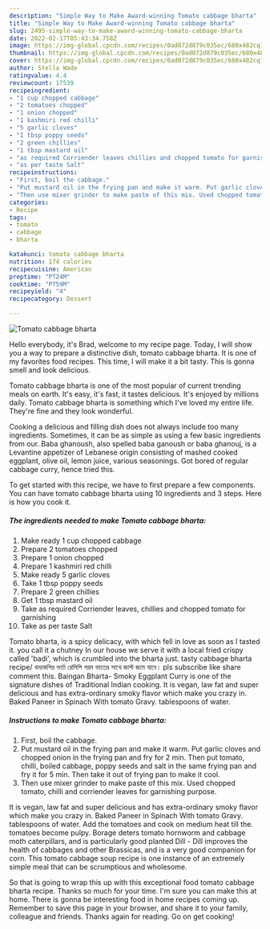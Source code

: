 ```yaml
---
description: "Simple Way to Make Award-winning Tomato cabbage bharta"
title: "Simple Way to Make Award-winning Tomato cabbage bharta"
slug: 2495-simple-way-to-make-award-winning-tomato-cabbage-bharta
date: 2022-02-17T05:43:34.758Z
image: https://img-global.cpcdn.com/recipes/0ad072d879c035ec/680x482cq70/tomato-cabbage-bharta-recipe-main-photo.jpg
thumbnail: https://img-global.cpcdn.com/recipes/0ad072d879c035ec/680x482cq70/tomato-cabbage-bharta-recipe-main-photo.jpg
cover: https://img-global.cpcdn.com/recipes/0ad072d879c035ec/680x482cq70/tomato-cabbage-bharta-recipe-main-photo.jpg
author: Stella Wade
ratingvalue: 4.4
reviewcount: 17539
recipeingredient:
- "1 cup chopped cabbage"
- "2 tomatoes chopped"
- "1 onion chopped"
- "1 kashmiri red chilli"
- "5 garlic cloves"
- "1 tbsp poppy seeds"
- "2 green chillies"
- "1 tbsp mastard oil"
- "as required Corriender leaves chillies and chopped tomato for garnishing"
- "as per taste Salt"
recipeinstructions:
- "First, boil the cabbage."
- "Put mustard oil in the frying pan and make it warm. Put garlic cloves and chopped onion in the frying pan and fry for 2 min. Then put tomato, chilli, boiled cabbage, poppy seeds and salt in the same frying pan and fry it for 5 min. Then take it out of frying pan to make it cool."
- "Then use mixer grinder to make paste of this mix. Used chopped tomato, chilli and corriender leaves for garnishing purpose."
categories:
- Recipe
tags:
- tomato
- cabbage
- bharta

katakunci: tomato cabbage bharta 
nutrition: 174 calories
recipecuisine: American
preptime: "PT24M"
cooktime: "PT59M"
recipeyield: "4"
recipecategory: Dessert

---
```



![Tomato cabbage bharta](https://img-global.cpcdn.com/recipes/0ad072d879c035ec/680x482cq70/tomato-cabbage-bharta-recipe-main-photo.jpg)

Hello everybody, it's Brad, welcome to my recipe page. Today, I will show you a way to prepare a distinctive dish, tomato cabbage bharta. It is one of my favorites food recipes. This time, I will make it a bit tasty. This is gonna smell and look delicious.

Tomato cabbage bharta is one of the most popular of current trending meals on earth. It's easy, it's fast, it tastes delicious. It's enjoyed by millions daily. Tomato cabbage bharta is something which I've loved my entire life. They're fine and they look wonderful.

Cooking a delicious and filling dish does not always include too many ingredients. Sometimes, it can be as simple as using a few basic ingredients from our. Baba ghanoush, also spelled baba ganoush or baba ghanouj, is a Levantine appetizer of Lebanese origin consisting of mashed cooked eggplant, olive oil, lemon juice, various seasonings. Got bored of regular cabbage curry, hence tried this.


To get started with this recipe, we have to first prepare a few components. You can have tomato cabbage bharta using 10 ingredients and 3 steps. Here is how you cook it.

<!--inarticleads1-->

##### The ingredients needed to make Tomato cabbage bharta:

1. Make ready 1 cup chopped cabbage
1. Prepare 2 tomatoes chopped
1. Prepare 1 onion chopped
1. Prepare 1 kashmiri red chilli
1. Make ready 5 garlic cloves
1. Take 1 tbsp poppy seeds
1. Prepare 2 green chillies
1. Get 1 tbsp mastard oil
1. Take as required Corriender leaves, chillies and chopped tomato for garnishing
1. Take as per taste Salt


Tomato bharta, is a spicy delicacy, with which fell in love as soon as I tasted it. you call it a chutney In our house we serve it with a local fried crispy called 'badi', which is crumbled into the bharta just. tasty cabbage bharta recipe/ বাধাকপির ভর্তা রেসিপি গরম ভাতের সাথে জাস্ট জমে যাবে। pls subscribe like share comment this. Baingan Bharta- Smoky Eggplant Curry is one of the signature dishes of Traditional Indian cooking. It is vegan, law fat and super delicious and has extra-ordinary smoky flavor which make you crazy in. Baked Paneer in Spinach With tomato Gravy. tablespoons of water. 

<!--inarticleads2-->

##### Instructions to make Tomato cabbage bharta:

1. First, boil the cabbage.
1. Put mustard oil in the frying pan and make it warm. Put garlic cloves and chopped onion in the frying pan and fry for 2 min. Then put tomato, chilli, boiled cabbage, poppy seeds and salt in the same frying pan and fry it for 5 min. Then take it out of frying pan to make it cool.
1. Then use mixer grinder to make paste of this mix. Used chopped tomato, chilli and corriender leaves for garnishing purpose.


It is vegan, law fat and super delicious and has extra-ordinary smoky flavor which make you crazy in. Baked Paneer in Spinach With tomato Gravy. tablespoons of water. Add the tomatoes and cook on medium heat till the. tomatoes become pulpy. Borage deters tomato hornworm and cabbage moth caterpillars, and is particularly good planted Dill - Dill improves the health of cabbages and other Brassicas, and is a very good companion for corn. This tomato cabbage soup recipe is one instance of an extremely simple meal that can be scrumptious and wholesome. 

So that is going to wrap this up with this exceptional food tomato cabbage bharta recipe. Thanks so much for your time. I'm sure you can make this at home. There is gonna be interesting food in home recipes coming up. Remember to save this page in your browser, and share it to your family, colleague and friends. Thanks again for reading. Go on get cooking!
